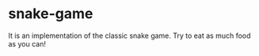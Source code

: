 # snake-game
It is an implementation of the classic snake game. Try to eat as much food as you can!
